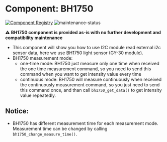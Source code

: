 # Component: BH1750

[![Component Registry](https://components.espressif.com/components/espressif/bh1750/badge.svg)](https://components.espressif.com/components/espressif/bh1750)
![maintenance-status](https://img.shields.io/badge/maintenance-as--is-yellow.svg)

:warning: **BH1750 component is provided as-is with no further development and compatibility maintenance**

* This component will show you how to use I2C module read external i2c sensor data, here we use BH1750 light sensor (GY-30 module).
* BH1750 measurement mode:
    * one-time mode: BH1750 just measure only one time when received the one time measurement command, so you need to send this command when you want to get intensity value every time
    * continuous mode: BH1750 will measure continuously when received the continuously measurement command, so you just need to send this command once, and than call `bh1750_get_data()` to get intensity value repeatedly.
## Notice:
* BH1750 has different measurement time for each measurement mode. Measurement time can be changed by calling `bh1750_change_measure_time()`.
